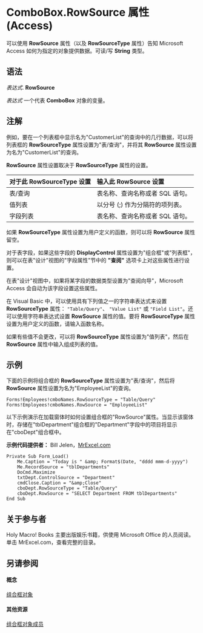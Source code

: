 
# ComboBox.RowSource 属性 (Access)

可以使用  **RowSource** 属性（以及 **RowSourceType** 属性）告知 Microsoft Access 如何为指定的对象提供数据。可读/写 **String** 类型。


## 语法

 _表达式_. **RowSource**

 _表达式_ 一个代表 **ComboBox** 对象的变量。


## 注解

例如，要在一个列表框中显示名为"CustomerList"的查询中的几行数据，可以将列表框的  **RowSourceType** 属性设置为"表/查询"，并将其 **RowSource** 属性设置为名为"CustomerList"的查询。

 **RowSource** 属性设置取决于 **RowSourceType** 属性的设置。



|**对于此 RowSourceType 设置**|**输入此 RowSource 设置**|
|:-----|:-----|
|表/查询|表名称、查询名称或者 SQL 语句。|
|值列表|以分号 (;) 作为分隔符的项列表。|
|字段列表|表名称、查询名称或者 SQL 语句。|
如果  **RowSourceType** 属性设置为用户定义的函数，则可以将 **RowSource** 属性留空。

对于表字段，如果这些字段的  **DisplayControl** 属性设置为"组合框"或"列表框"，则可以在表"设计"视图的"字段属性"节中的 **"查阅"** 选项卡上对这些属性进行设置。

在表"设计"视图中，如果将某字段的数据类型设置为"查阅向导"，Microsoft Access 会自动为该字段设置这些属性。

在 Visual Basic 中，可以使用具有下列值之一的字符串表达式来设置  **RowSourceType** 属性： `"Table/Query"`、 `"Value List"` 或 `"Field List"`。还可以使用字符串表达式设置  **RowSource** 属性的值。要将 **RowSourceType** 属性设置为用户定义的函数，请输入函数名称。

如果有些值不会更改，可以将  **RowSourceType** 属性设置为"值列表"，然后在 **RowSource** 属性中输入组成列表的值。


## 示例

下面的示例将组合框的  **RowSourceType** 属性设置为"表/查询"，然后将 **RowSource** 属性设置为名为"EmployeeList"的查询。


```
Forms!Employees!cmboNames.RowSourceType = "Table/Query" 
Forms!Employees!cmboNames.RowSource = "EmployeeList"
```



以下示例演示在加载窗体时如何设置组合框的"RowSource"属性。当显示该窗体时，存储在"tblDepartment"组合框的"Department"字段中的项目将显示在"cboDept"组合框中。

 **示例代码提供者：** Bill Jelen，[MrExcel.com](http://www.mrexcel.com/)




```
Private Sub Form_Load()
    Me.Caption = "Today is " &amp; Format$(Date, "dddd mmm-d-yyyy")
    Me.RecordSource = "tblDepartments"
    DoCmd.Maximize  
    txtDept.ControlSource = "Department"
    cmdClose.Caption = "&amp;Close"
    cboDept.RowSourceType = "Table/Query"
    cboDept.RowSource = "SELECT Department FROM tblDepartments"
End Sub
```


## 关于参与者
<a name="AboutContributors"> </a>

Holy Macro! Books 主要出版娱乐书籍，供使用 Microsoft Office 的人员阅读。单击 MrExcel.com，查看完整的目录。


## 另请参阅
<a name="AboutContributors"> </a>


#### 概念


[组合框对象](1cf508d5-023e-eb38-3991-71e82b2a4e7e.md)
#### 其他资源


[组合框对象成员](d0d83ca3-3698-295e-5335-7d0816557d6b.md)